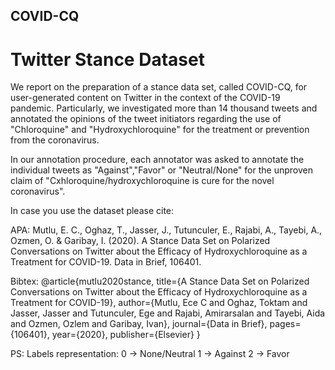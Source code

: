 ## COVID-CQ

# Twitter Stance Dataset

We report on the preparation of a stance data set, called COVID-CQ, for user-generated content on Twitter in the context of the COVID-19 pandemic. Particularly, we investigated more than 14 thousand tweets and annotated the opinions of the tweet initiators regarding the use of "Chloroquine" and "Hydroxychloroquine" for the treatment or prevention from the coronavirus.

In our annotation procedure, each annotator was asked to annotate the individual tweets as "Against","Favor" or "Neutral/None" for the unproven claim of "Cxhloroquine/hydroxychloroquine is cure for the novel coronavirus".

In case you use the dataset please cite:

APA:
Mutlu, E. C., Oghaz, T., Jasser, J., Tutunculer, E., Rajabi, A., Tayebi, A., Ozmen, O. & Garibay, I. (2020). A Stance Data Set on Polarized Conversations on Twitter about the Efficacy of Hydroxychloroquine as a Treatment for COVID-19. Data in Brief, 106401.

Bibtex:
@article{mutlu2020stance,
  title={A Stance Data Set on Polarized Conversations on Twitter about the Efficacy of Hydroxychloroquine as a Treatment for COVID-19},
  author={Mutlu, Ece C and Oghaz, Toktam and Jasser, Jasser and Tutunculer, Ege and Rajabi, Amirarsalan and Tayebi, Aida and Ozmen, Ozlem and Garibay, Ivan},
  journal={Data in Brief},
  pages={106401},
  year={2020},
  publisher={Elsevier}
}

PS: Labels representation:
0 -> None/Neutral
1 -> Against
2 -> Favor
